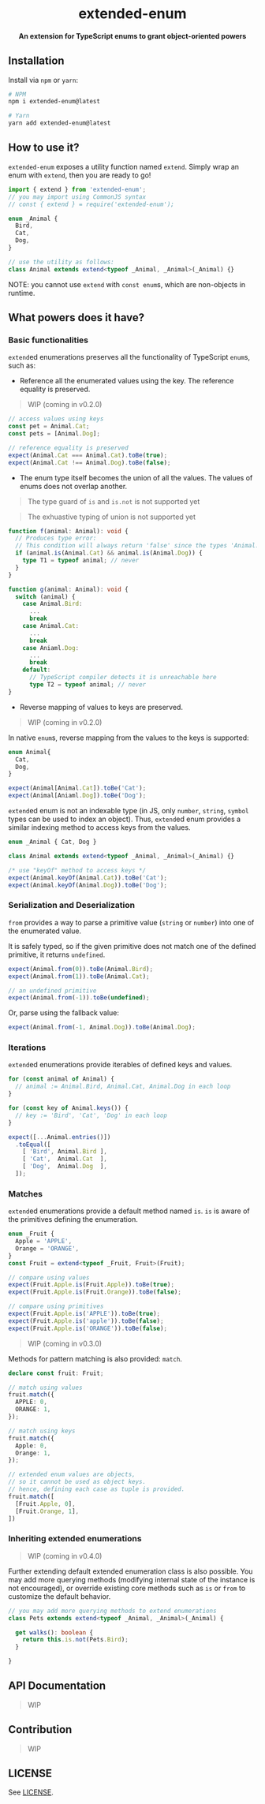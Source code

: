 <h1 align="center">extended-enum</h1>
<h4 align="center">An extension for TypeScript enums to grant object-oriented powers</h4>

## Installation

Install via `npm` or `yarn`:

```sh
# NPM
npm i extended-enum@latest

# Yarn
yarn add extended-enum@latest
```

## How to use it?

`extended-enum` exposes a utility function named `extend`. Simply wrap an enum with `extend`, then you are ready to go!

```typescript
import { extend } from 'extended-enum';
// you may import using CommonJS syntax
// const { extend } = require('extended-enum');

enum _Animal {
  Bird,
  Cat,
  Dog,
}

// use the utility as follows:
class Animal extends extend<typeof _Animal, _Animal>(_Animal) {}
```

NOTE: you cannot use `extend` with `const enum`s, which are non-objects in runtime.

## What powers does it have?

### Basic functionalities

`extend`ed enumerations preserves all the functionality of TypeScript `enum`s, such as:

- Reference all the enumerated values using the key. The reference equality is preserved.

> WIP (coming in v0.2.0)

```typescript
// access values using keys
const pet = Animal.Cat;
const pets = [Animal.Dog];

// reference equality is preserved
expect(Animal.Cat === Animal.Cat).toBe(true);
expect(Animal.Cat !== Animal.Dog).toBe(false);
```

- The enum type itself becomes the union of all the values. The values of enums does not overlap another.

> The type guard of `is` and `is.not` is not supported yet


> The exhuastive typing of union is not supported yet

```typescript
function f(animal: Animal): void {
  // Produces type error:
  // This condition will always return 'false' since the types 'Animal.Cat' and 'Animal.Dog' have no overlap.
  if (animal.is(Animal.Cat) && animal.is(Animal.Dog)) {
    type T1 = typeof animal; // never
  }
}

function g(animal: Animal): void {
  switch (animal) {
    case Animal.Bird:
      ...
      break
    case Animal.Cat:
      ...
      break
    case Aniaml.Dog:
      ...
      break
    default:
      // TypeScript compiler detects it is unreachable here
      type T2 = typeof animal; // never
}
```

- Reverse mapping of values to keys are preserved.

> WIP (coming in v0.2.0)

In native `enum`s, reverse mapping from the values to the keys is supported:

```typescript
enum Animal{
  Cat,
  Dog,
}

expect(Animal[Animal.Cat]).toBe('Cat');
expect(Animal[Aniaml.Dog]).toBe('Dog');
```

`extend`ed enum is not an indexable type (in JS, only `number`, `string`, `symbol` types can be used to index an object). Thus, `extend`ed enum provides a similar indexing method to access keys from the values.

```typescript
enum _Animal { Cat, Dog }

class Animal extends extend<typeof _Animal, _Animal>(_Animal) {}

/* use "keyOf" method to access keys */
expect(Animal.keyOf(Animal.Cat)).toBe('Cat');
expect(Animal.keyOf(Animal.Dog)).toBe('Dog');
```

### Serialization and Deserialization

`from` provides a way to parse a primitive value (`string` or `number`) into one of the enumerated value.

It is safely typed, so if the given primitive does not match one of the defined primitive, it returns `undefined`.

```typescript
expect(Animal.from(0)).toBe(Animal.Bird);
expect(Animal.from(1)).toBe(Animal.Cat);

// an undefined primitive
expect(Animal.from(-1)).toBe(undefined);
```

Or, parse using the fallback value:

```typescript
expect(Animal.from(-1, Animal.Dog)).toBe(Animal.Dog);
```

### Iterations

`extend`ed enumerations provide iterables of defined keys and values.

```typescript
for (const animal of Animal) {
  // animal := Animal.Bird, Animal.Cat, Animal.Dog in each loop 
}

for (const key of Animal.keys()) {
  // key := 'Bird', 'Cat', 'Dog' in each loop
}

expect([...Animal.entries()])
  .toEqual([
    [ 'Bird', Animal.Bird ],
    [ 'Cat',  Animal.Cat  ],
    [ 'Dog',  Animal.Dog  ],
  ]);
```

### Matches

`extend`ed enumerations provide a default method named `is`. `is` is aware of the primitives defining the enumeration.

```typescript
enum _Fruit {
  Apple = 'APPLE',
  Orange = 'ORANGE',
}
const Fruit = extend<typeof _Fruit, Fruit>(Fruit);

// compare using values
expect(Fruit.Apple.is(Fruit.Apple)).toBe(true);
expect(Fruit.Apple.is(Fruit.Orange)).toBe(false);

// compare using primitives
expect(Fruit.Apple.is('APPLE')).toBe(true);
expect(Fruit.Apple.is('apple')).toBe(false);
expect(Fruit.Apple.is('ORANGE')).toBe(false);
```

> WIP (coming in v0.3.0)

Methods for pattern matching is also provided: `match`.

```typescript
declare const fruit: Fruit;

// match using values
fruit.match({
  APPLE: 0,
  ORANGE: 1,
});

// match using keys
fruit.match({
  Apple: 0,
  Orange: 1, 
});

// extended enum values are objects,
// so it cannot be used as object keys.
// hence, defining each case as tuple is provided.
fruit.match([
  [Fruit.Apple, 0],
  [Fruit.Orange, 1],
])
```

### Inheriting extended enumerations

> WIP (coming in v0.4.0)

Further extending default extended enumeration class is also possible. You may add more querying methods (modifying internal state of the instance is not encouraged), or override existing core methods such as `is` or `from` to customize the default behavior.

```typescript
// you may add more querying methods to extend enumerations
class Pets extends extend<typeof _Animal, _Animal>(_Animal) {

  get walks(): boolean {
    return this.is.not(Pets.Bird);
  }

}
```

## API Documentation

> WIP

## Contribution

> WIP

## LICENSE

See [LICENSE](https://github.com/inhibitor1217/extended-enum/blob/master/LICENSE).
